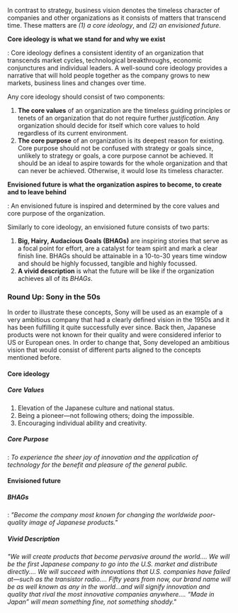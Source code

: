 In contrast to strategy, business vision denotes the timeless character of companies
and other organizations as it consists of matters that transcend time.
These matters are *(1) a core ideology*, and *(2) an envisioned future*.

**Core ideology is what we stand for and why we exist**

: Core ideology defines a consistent identity of an organization that transcends 
  market cycles, technological breakthroughs, economic conjunctures and individual 
  leaders. 
  A well-sound core ideology provides a narrative that will hold people together 
  as the company grows to new markets, business lines and changes over time.

Any core ideology should consist of two components:

1. **The core values** of  an organization are the timeless guiding principles or
   tenets of an organization that do not require further *justification*. 
   Any organization should decide for itself which core values to hold regardless 
   of its current environment.
2. **The core purpose** of an organization is its deepest reason for existing.
   Core purpose should not be confused with strategy or goals since, unlikely to 
   strategy or goals, a core purpose cannot be achieved. 
   It should be an ideal to aspire towards for the whole organization and that can
   never be achieved. 
   Otherwise, it would lose its timeless character.
   
**Envisioned future is what the organization aspires to become, to create and to leave behind**

: An envisioned future is inspired and determined by the core values and core purpose of the organization.
   
Similarly to core ideology, an envisioned future consists of two parts:
   
1. **Big, Hairy, Audacious Goals (BHAGs)** are inspiring stories that serve as a 
   focal point for effort, are a catalyst for team spirit and mark a clear finish line. 
   BHAGs should be attainable in a 10-to-30 years time window and should be 
   highly focussed, tangible and highly focussed.
2. **A vivid description** is what the future will be like if the organization 
   achieves all of its *BHAGs*.
   
### Round Up: Sony in the 50s

In order to illustrate these concepts, Sony will be used as an example of a 
very ambitious company that had a clearly defined vision in the 1950s and it 
has been fulfilling it quite successfully ever since.
Back then, Japanese products were not known for their quality and were considered 
inferior to US or European ones.
In order to change that, Sony developed an ambitious vision that would consist of 
different parts aligned to the concepts mentioned before.

#### Core ideology

##### Core Values

1. Elevation of the Japanese culture and national status.
2. Being a pioneer—not following others; doing the impossible.
3. Encouraging individual ability and creativity.
   
##### Core Purpose

: *To experience the sheer joy of innovation and the application of technology for the benefit and pleasure of the general public.*
   
#### Envisioned future
   
##### BHAGs

: _"Become the company most known for changing the worldwide poor-quality image of Japanese products."_
   
##### Vivid Description
   
_"We will create products that become pervasive around the world.... We will be the first Japanese company to go into the U.S. market and distribute directly.... We will succeed with innovations that U.S. companies have failed at—such as the transistor radio.... Fifty years from now, our brand name will be as well known as any in the world...and will signify innovation and quality that rival the most innovative companies anywhere.... “Made in Japan” will mean something fine, not something shoddy."_
    
